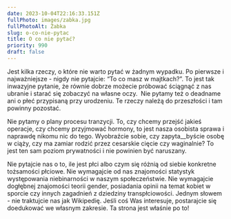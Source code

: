 ```yaml
---
date: 2023-10-04T22:16:33.151Z
fullPhoto: images/zabka.jpg
fullPhotoAlt: Żabka
slug: o-co-nie-pytac
title: O co nie pytać?
priority: 990
draft: false
---
```

Jest kilka rzeczy, o które nie warto pytać w żadnym wypadku. Po pierwsze i najważniejsze - nigdy nie pytajcie: “To co masz w majtkach?”. To jest tak inwazyjne pytanie, że równie dobrze możecie próbować ściągnąć z nas ubranie i starać się zobaczyć na własne oczy. 
Nie pytamy też o deadname ani o płeć przypisaną przy urodzeniu. Te rzeczy należą do przeszłości i tam powinny pozostać.

Nie pytamy o plany procesu tranzycji. To, czy chcemy przejść jakieś operacje, czy chcemy przyjmować hormony, to jest nasza osobista sprawa i naprawdę nikomu nic do tego. Wyobraźcie sobie, czy zapyta__byście osobę w ciąży, czy ma zamiar rodzić przez cesarskie cięcie czy waginalnie? To jest ten sam poziom prywatności i nie powinien być naruszany.

Nie pytajcie nas o to, ile jest płci albo czym się różnią od siebie konkretne tożsamości płciowe. Nie wymagajcie od nas znajomości statystyk występowania niebinarności w naszym społeczeństwie. Nie wymagajcie dogłębnej znajomości teorii gender, posiadania opinii na temat kobiet w sporcie czy innych zagadnień z dziedziny transpłciowości. Jednym słowem - nie traktujcie nas jak Wikipedię. Jeśli coś Was interesuje, postarajcie się doedukować we własnym zakresie. Ta strona jest właśnie po to!
